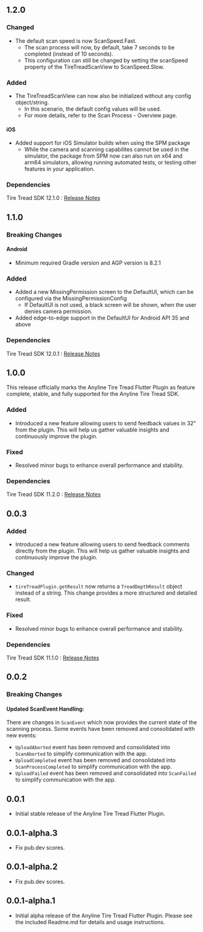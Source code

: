 ## 1.2.0

### Changed
- The default scan speed is now ScanSpeed.Fast. 
  - The scan process will now, by default, take 7 seconds to be completed (instead of 10 seconds). 
  - This configuration can still be changed by setting the scanSpeed property of the TireTreadScanView to ScanSpeed.Slow.

### Added
- The TireTreadScanView can now also be initialized without any config object/string.
  - In this scenario, the default config values will be used. 
  - For more details, refer to the Scan Process - Overview page.

#### iOS
- Added support for iOS Simulator builds when using the SPM package
  - While the camera and scanning capabilites cannot be used in the simulator, the package from SPM now can also run on x64 and arm64 simulators, allowing running automated tests, or testing other features in your application.

### Dependencies

Tire Tread SDK 12.1.0 : [Release Notes](https://documentation.anyline.com/tiretreadsdk-component/latest/release-notes.html#12-1-0-2025-04-23)

## 1.1.0

### Breaking Changes

#### Android

- Minimum required Gradle version and AGP version is 8.2.1

### Added
- Added a new MissingPermission screen to the DefaultUI, which can be configured via the MissingPermissionConfig
    - If DefaultUI is not used, a black screen will be shown, when the user denies camera permission.
- Added edge-to-edge support in the DefaultUI for Android API 35 and above

### Dependencies

Tire Tread SDK 12.0.1 : [Release Notes](https://documentation.anyline.com/tiretreadsdk-component/latest/release-notes.html#12-0-1-2025-04-07)


## 1.0.0

This release officially marks the Anyline Tire Tread Flutter Plugin as feature complete, stable, and fully supported for the Anyline Tire Tread SDK.

### Added

- Introduced a new feature allowing users to send feedback values in 32" from the plugin. This will help us gather valuable insights and continuously improve the plugin.

### Fixed

- Resolved minor bugs to enhance overall performance and stability.

### Dependencies

Tire Tread SDK 11.2.0 : [Release Notes](https://documentation.anyline.com/tiretreadsdk-component/latest/release-notes.html#11-2-0-2025-02-28)

## 0.0.3

### Added

- Introduced a new feature allowing users to send feedback comments directly from the plugin. This will help us gather valuable insights and continuously improve the plugin.

### Changed

- `tireTreadPlugin.getResult` now returns a `TreadDepthResult` object instead of a string. This change provides a more structured and detailed result.

### Fixed

- Resolved minor bugs to enhance overall performance and stability.

### Dependencies

Tire Tread SDK 11.1.0 : [Release Notes](https://documentation.anyline.com/tiretreadsdk-component/latest/release-notes.html#11-1-0-2025-02-13)

## 0.0.2

### Breaking Changes

#### Updated ScanEvent Handling:

There are changes in `ScanEvent` which now provides the current state of the scanning process. Some events have been removed and consolidated with new events:

* `UploadAborted` event has been removed and consolidated into `ScanAborted` to simplify communication with the app.
* `UploadCompleted` event has been removed and consolidated into `ScanProcessCompleted` to simplify communication with the app.
* `UploadFailed` event has been removed and consolidated into `ScanFailed` to simplify communication with the app.

## 0.0.1

* Initial stable release of the Anyline Tire Tread Flutter Plugin.

## 0.0.1-alpha.3

* Fix pub.dev scores.

## 0.0.1-alpha.2

* Fix pub.dev scores.

## 0.0.1-alpha.1

* Initial alpha release of the Anyline Tire Tread Flutter Plugin. Please see the included Readme.md for details and usage instructions.
